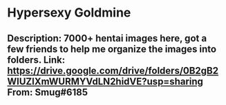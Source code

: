 # Hypersexy Goldmine
**Description**: 7000+ hentai images here, got a few friends to help me organize the images into folders.
**Link**: https://drive.google.com/drive/folders/0B2gB2WIUZIXmWURMYVdLN2hidVE?usp=sharing
**From**: Smug#6185
---
